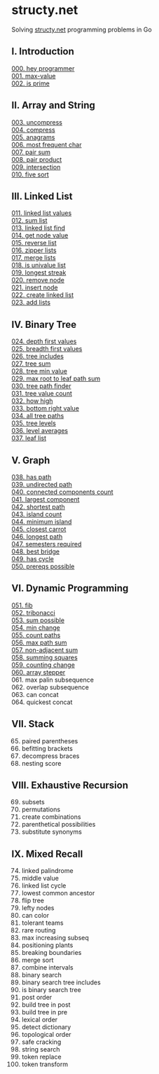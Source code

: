 # structy.net
Solving [structy.net](https://structy.net/) programming problems in Go

## I. Introduction

[000. hey programmer](https://github.com/ju-popov/structy.net/blob/main/000-hey-programmer)   
[001. max-value](https://github.com/ju-popov/structy.net/blob/main/001-max-value)  
[002. is prime](https://github.com/ju-popov/structy.net/blob/main/002-is-prime)  

## II. Array and String

[003. uncompress](https://github.com/ju-popov/structy.net/blob/main/003-uncompress)  
[004. compress](https://github.com/ju-popov/structy.net/blob/main/004-compress)  
[005. anagrams](https://github.com/ju-popov/structy.net/blob/main/005-anagrams)  
[006. most frequent char](https://github.com/ju-popov/structy.net/blob/main/006-most-frequent-char)  
[007. pair sum](https://github.com/ju-popov/structy.net/blob/main/007-pair-sum)  
[008. pair product](https://github.com/ju-popov/structy.net/blob/main/008-pair-product)  
[009. intersection](https://github.com/ju-popov/structy.net/blob/main/009-intersection)  
[010. five sort](https://github.com/ju-popov/structy.net/blob/main/010-five-sort)  

## III. Linked List

[011. linked list values](https://github.com/ju-popov/structy.net/blob/main/011-linked-list-values)  
[012. sum list](https://github.com/ju-popov/structy.net/blob/main/012-sum-list)  
[013. linked list find](https://github.com/ju-popov/structy.net/blob/main/013-linked-list-find)  
[014. get node value](https://github.com/ju-popov/structy.net/blob/main/014-get-node-value)  
[015. reverse list](https://github.com/ju-popov/structy.net/blob/main/015-reverse-list)  
[016. zipper lists](https://github.com/ju-popov/structy.net/blob/main/016-zipper-lists)  
[017. merge lists](https://github.com/ju-popov/structy.net/blob/main/017-merge-lists)  
[018. is univalue list](https://github.com/ju-popov/structy.net/blob/main/018-is-univalue-list)  
[019. longest streak](https://github.com/ju-popov/structy.net/blob/main/019-longest-streak)  
[020. remove node](https://github.com/ju-popov/structy.net/blob/main/020-remove-node)  
[021. insert node](https://github.com/ju-popov/structy.net/blob/main/021-insert-node)  
[022. create linked list](https://github.com/ju-popov/structy.net/blob/main/022-create-linked-list)  
[023. add lists](https://github.com/ju-popov/structy.net/blob/main/023-add-lists)  

## IV. Binary Tree

[024. depth first values](https://github.com/ju-popov/structy.net/blob/main/024-depth-first-values)  
[025. breadth first values](https://github.com/ju-popov/structy.net/blob/main/025-breadth-first-values)  
[026. tree includes](https://github.com/ju-popov/structy.net/blob/main/026-tree-includes)  
[027. tree sum](https://github.com/ju-popov/structy.net/blob/main/027-tree-sum)  
[028. tree min value](https://github.com/ju-popov/structy.net/blob/main/028-tree-min-value)  
[029. max root to leaf path sum](https://github.com/ju-popov/structy.net/blob/main/029-max-root-to-leaf-path-sum)  
[030. tree path finder](https://github.com/ju-popov/structy.net/blob/main/030-tree-path-finder)  
[031. tree value count](https://github.com/ju-popov/structy.net/blob/main/031-tree-value-count)  
[032. how high](https://github.com/ju-popov/structy.net/blob/main/032-how-high)  
[033. bottom right value](https://github.com/ju-popov/structy.net/blob/main/033-bottom-right-value)  
[034. all tree paths](https://github.com/ju-popov/structy.net/blob/main/034-all-tree-paths)  
[035. tree levels](https://github.com/ju-popov/structy.net/blob/main/035-tree-levels)  
[036. level averages](https://github.com/ju-popov/structy.net/blob/main/036-level-averages)  
[037. leaf list](https://github.com/ju-popov/structy.net/blob/main/037-leaf-list)  

## V. Graph

[038. has path](https://github.com/ju-popov/structy.net/blob/main/038-has-path)  
[039. undirected path](https://github.com/ju-popov/structy.net/blob/main/039-undirected-path)  
[040. connected components count](https://github.com/ju-popov/structy.net/blob/main/040-connected-components-count)  
[041. largest component](https://github.com/ju-popov/structy.net/blob/main/041-largest-component)  
[042. shortest path](https://github.com/ju-popov/structy.net/blob/main/042-shortest-path)  
[043. island count](https://github.com/ju-popov/structy.net/tree/main/043-island-count)  
[044. minimum island](https://github.com/ju-popov/structy.net/tree/main/044-minimum-island)  
[045. closest carrot](https://github.com/ju-popov/structy.net/tree/main/045-closest-carrot)  
[046. longest path](https://github.com/ju-popov/structy.net/tree/main/046-longest-path)  
[047. semesters required](https://github.com/ju-popov/structy.net/tree/main/047-semesters-required)  
[048. best bridge](https://github.com/ju-popov/structy.net/tree/main/048-best-bridge)  
[049. has cycle](https://github.com/ju-popov/structy.net/tree/main/049-has-cycle)  
[050. prereqs possible](https://github.com/ju-popov/structy.net/tree/main/050-prereqs-possible)  

## VI. Dynamic Programming

[051. fib](https://github.com/ju-popov/structy.net/tree/main/051-fib)  
[052. tribonacci](https://github.com/ju-popov/structy.net/tree/main/052-tribonacci)  
[053. sum possible](https://github.com/ju-popov/structy.net/tree/main/053-sum-possible)  
[054. min change](https://github.com/ju-popov/structy.net/tree/main/054-min-change)  
[055. count paths](https://github.com/ju-popov/structy.net/tree/main/055-count-paths)  
[056. max path sum](https://github.com/ju-popov/structy.net/tree/main/056-max-path-sum)  
[057. non-adjacent sum](https://github.com/ju-popov/structy.net/tree/main/057-non-adjacent-sum)  
[058. summing squares](https://github.com/ju-popov/structy.net/tree/main/058-summing-squares)  
[059. counting change](https://github.com/ju-popov/structy.net/tree/main/059-counting-change)  
[060. array stepper](https://github.com/ju-popov/structy.net/tree/main/060-array-stepper)  
061. max palin subsequence  
062. overlap subsequence  
063. can concat  
064. quickest concat  

## VII. Stack

065. paired parentheses  
066. befitting brackets  
067. decompress braces  
068. nesting score  

## VIII. Exhaustive Recursion

069. subsets  
070. permutations  
071. create combinations  
072. parenthetical possibilities  
073. substitute synonyms  

## IX. Mixed Recall

074. linked palindrome  
075. middle value  
076. linked list cycle  
077. lowest common ancestor  
078. flip tree  
079. lefty nodes  
080. can color  
081. tolerant teams  
082. rare routing  
083. max increasing subseq  
084. positioning plants  
085. breaking boundaries  
086. merge sort  
087. combine intervals  
088. binary search  
089. binary search tree includes  
090. is binary search tree  
091. post order  
092. build tree in post  
093. build tree in pre  
094. lexical order  
095. detect dictionary  
096. topological order  
097. safe cracking  
098. string search  
099. token replace 
100. token transform 
